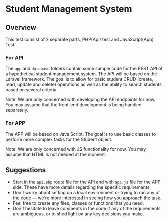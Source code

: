 # Student Management System


## Overview
This test consist of 2 separate parts, PHP(Api) test and JavaScript(App) Test.

### For API
The `app` and `database` folders contain some sample code for the REST API of a hypothetical student management system. The API will be based on the Laravel framework. The goal is to allow for basic student CRUD (create, read, update and delete) operations as well as the ability to search students based on several criteria. 

Note: We are only concerned with developing the API endpoints for now. You may assume that the front-end development is being handled separately.

### For APP
The APP will be based on Java Script. The goal is to use basic classes to perform more complex tasks for the Student object.

Note: We are only concerned with JS functionality for now. You may assume that HTML is not needed at the moment.



## Suggestions

* Start in the `api.php` route file for the API and with `app.js` file for the APP side. These have more details regarding the specific requirements.
* Don't worry about setting up a local environment or trying to run any of the code &mdash; we're more interested in seeing how you approach the task.
* Feel free to create any files, classes or functions that you need.
* Don't hesitate to leave comments in the code if any of the requirements are ambiguous, or to shed light on any key decisions you make.